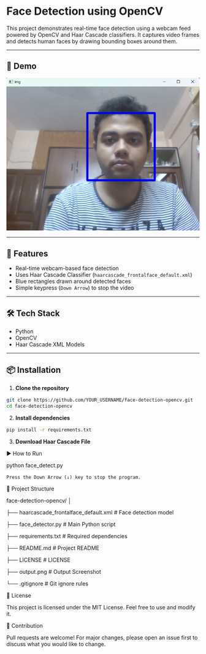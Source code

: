 # Face Detection using OpenCV

This project demonstrates real-time face detection using a webcam feed powered by OpenCV and Haar Cascade classifiers. It captures video frames and detects human faces by drawing bounding boxes around them.

---

## 📸 Demo

![demo](output.png) <!-- Optional: Add your own screenshot -->

---

## 🚀 Features

- Real-time webcam-based face detection
- Uses Haar Cascade Classifier (`haarcascade_frontalface_default.xml`)
- Blue rectangles drawn around detected faces
- Simple keypress (`Down Arrow`) to stop the video

---

## 🛠️ Tech Stack

- Python
- OpenCV
- Haar Cascade XML Models

---

## 📦 Installation

1. **Clone the repository**

```bash
git clone https://github.com/YOUR_USERNAME/face-detection-opencv.git
cd face-detection-opencv
```

2. **Install dependencies**
```bash
pip install -r requirements.txt
```

3. **Download Haar Cascade File**

▶️ How to Run

python face_detect.py

    Press the Down Arrow (↓) key to stop the program.

📁 Project Structure

face-detection-opencv/
│

├── haarcascade_frontalface_default.xml   # Face detection model

├── face_detector.py                        # Main Python script

├── requirements.txt                      # Required dependencies

├── README.md                             # Project README

├── LICENSE                             # LICENSE

├── output.png                             # Output Screenshot

└── .gitignore                            # Git ignore rules

📜 License

This project is licensed under the MIT License. Feel free to use and modify it.

🤝 Contribution

Pull requests are welcome! For major changes, please open an issue first to discuss what you would like to change.
